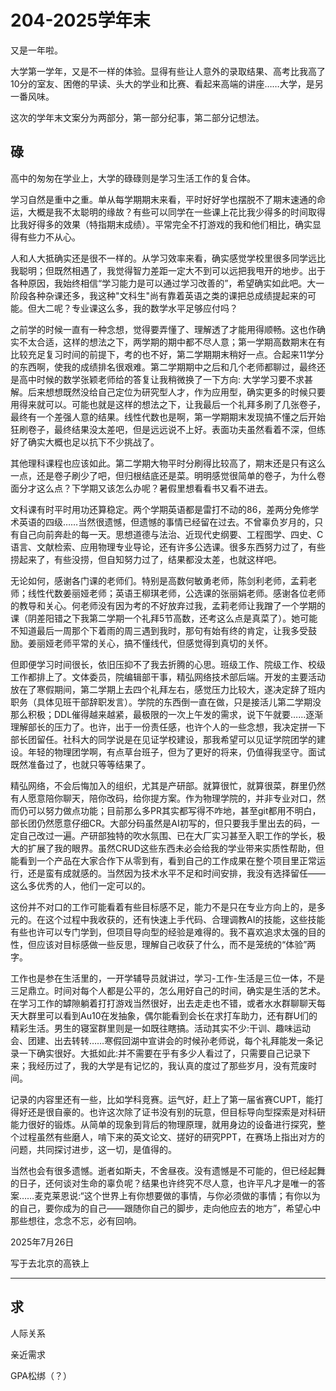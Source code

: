 # 204-2025学年末

又是一年啦。  

大学第一学年，又是不一样的体验。显得有些让人意外的录取结果、高考比我高了10分的室友、困倦的早读、头大的学业和比赛、看起来高端的讲座……大学，是另一番风味。  

这次的学年末文案分为两部分，第一部分纪事，第二部分记想法。

## 碌

高中的匆匆在学业上，大学的碌碌则是学习生活工作的复合体。  

学习自然是重中之重。单从每学期期末来看，平时好好学也摆脱不了期末速通的命运，大概是我不太聪明的缘故？有些可以同学在一些课上花比我少得多的时间取得比我好得多的效果（特指期末成绩）。平常完全不打游戏的我和他们相比，确实显得有些力不从心。  

人和人大抵确实还是很不一样的。从学习效率来看，确实感觉学校里很多同学远比我聪明；但既然相遇了，我觉得智力差距一定大不到可以远把我甩开的地步。出于各种原因，我始终相信“学习能力是可以通过学习改善的”，希望确实如此吧。大一阶段各种杂课还多，我这种"文科生"尚有靠着英语之类的课把总成绩提起来的可能。但大二呢？专业课这么多，我的数学水平足够应付吗？  

之前学的时候一直有一种念想，觉得要弄懂了、理解透了才能用得顺畅。这也作确实不太合适，这样的想法之下，两学期的期中都不尽人意；第一学期高数期末在有比较充足复习时间的前提下，考的也不好，第二学期期末稍好一点。合起来11学分的东西啊，使我的成绩排名很艰难。第二学期期中之后和几个老师都聊过，最终还是高中时候的数学张颖老师给的答复让我稍微换了一下方向: 大学学习要不求甚解。后来想想既然没给自己定位为研究型人才，作为应用型，确实更多的时候只要用得来就可以。可能也就是这样的想法之下，让我最后一个礼拜多刷了几张卷子，最终有一个差强人意的结果。线性代数也是啊，第一学期期末发现搞不懂之后开始狂刷卷子，最终结果没太差吧，但是远远说不上好。表面功夫虽然看着不深，但练好了确实大概也足以抗下不少挑战了。  

其他理科课程也应该如此。第二学期大物平时分刷得比较高了，期末还是只有这么一点，还是卷子刷少了吧，但归根结底还是菜。明明感觉很简单的卷子，为什么卷面分才这么点？下学期又该怎么办呢？暑假里想看看书又看不进去。  

文科课有时平时用功还算稳定。两个学期英语都是雷打不动的86，差两分免修学术英语的四级……当然很遗憾，但遗憾的事情已经留在过去。不曾辜负岁月的，只有自己向前奔赴的每一天。思想道德与法治、近现代史纲要、工程图学、四史、C语言、文献检索、应用物理专业导论，还有许多公选课。很多东西努力过了，有些捞起来了，有些没捞，但自知努力过了，结果都没太差，也就这样吧。  

无论如何，感谢各门课的老师们。特别是高数何敏勇老师，陈剑利老师，孟莉老师；线性代数姜丽娅老师；英语王柳琪老师，公选课的张丽娟老师。感谢各位老师的教导和关心。何老师没有因为考的不好放弃过我，孟莉老师让我蹭了一个学期的课（阴差阳错之下我第二学期一个礼拜5节高数，还考这么点是真菜了）。她可能不知道最后一周那个下着雨的周三遇到我时，那句有始有终的肯定，让我多受鼓励。姜丽娅老师平常的关心，搞不懂线代，但感觉得到真切的关怀。  

但即便学习时间很长，依旧压抑不了我去折腾的心思。班级工作、院级工作、校级工作都排上了。文体委员，院编辑部干事，精弘网络技术部后端。开发的主要活动放在了寒假期间，第二学期上去四个礼拜左右，感觉压力比较大，遂决定辞了班内职务（具体见班干部辞职发言）。学院的东西倒一直在做，只是接活儿第二学期没那么积极；DDL催得越来越紧，最极限的一次上午发的需求，说下午就要……逐渐理解部长的压力了。也许，出于一份责任感，也许个人的一些念想，我决定拼一下部长团留任。社科大的同学说是在见证学校建设，那我希望可以见证学院团学的建设。年轻的物理团学啊，有点草台班子，但为了更好的将来，仍值得我坚守。面试既然准备过了，也就只等等结果了。

精弘网络，不会后悔加入的组织，尤其是产研部。就算很忙，就算很菜，群里仍然有人愿意陪你聊天，陪你改码，给你提方案。作为物理学院的，并非专业对口，然而仍可以努力做点功能；目前那么多PR其实都写得不咋地，甚至git都用不明白，部长团仍然愿意仔细CR。大部分码虽然是AI初写的，但只要我手里出去的码，一定自己改过一遍。产研部独特的吹水氛围、已在大厂实习甚至入职工作的学长，极大的扩展了我的眼界。虽然CRUD这些东西未必会给我的学业带来实质性帮助，但能看到一个产品在大家合作下从零到有，看到自己的工作成果在整个项目里正常运行，还是蛮有成就感的。当然因为技术水平不足和时间安排，我没有选择留任——这么多优秀的人，他们一定可以的。  

这份并不对口的工作可能看着有些目标感不足，能力不是只在专业方向上的，是多元的。在这个过程中我收获的，还有快速上手代码、合理调教AI的技能，这些技能有些也许可以专门学到，但项目导向型的经验是难得的。我不喜欢追求太强的目的性，但应该对目标感做一些反思，理解自己收获了什么，而不是笼统的“体验”两字。  

工作也是参在生活里的，一开学辅导员就讲过，学习-工作-生活是三位一体，不是三足鼎立。时间对每个人都是公平的，怎么用好自己的时间，确实是生活的艺术。在学习工作的罅隙躺着打打游戏当然很好，出去走走也不错，或者水水群聊聊天每天大群里可以看到Au10在发抽象，偶尔能看到会长在求打车助力，还有群U们的精彩生活。男生的寝室群里则是一如既往瞎搞。活动其实不少:干训、趣味运动会、团建、出去转转……寒假回湖中宣讲会的时候孙老师说，每个礼拜能发一条记录一下确实很好。大抵如此:并不需要在乎有多少人看过了，只需要自己记录下来；我经历过了，我的大学是有记忆的，我认真的度过了那些岁月，没有荒废时间。  

记录的内容里还有一些，比如学科竞赛。运气好，赶上了第一届省赛CUPT，能打得好还是很自豪的。也许这次除了证书没有别的玩意，但目标导向型探索是对科研能力很好的锻炼。从简单的现象到背后的物理原理，就用身边的设备进行探究，整个过程虽然有些磨人，啃下来的英文论文、搓好的研究PPT，在赛场上指出对方的问题，共同探讨进步，这一切，是值得的。  

当然也会有很多遗憾。逝者如斯夫，不舍昼夜。没有遗憾是不可能的，但已经起舞的日子，还何谈对生命的辜负呢？结果也许终究不尽人意，也许平凡才是唯一的答案……麦克莱恩说:“这个世界上有你想要做的事情，与你必须做的事情；有你以为的自己，要你成为的自己——跟随你自己的脚步，走向他应去的地方”，希望心中那些想往，念念不忘，必有回响。

2025年7月26日

写于去北京的高铁上

---

## 求

人际关系

亲近需求

GPA松绑（？）
